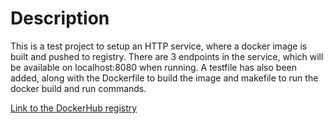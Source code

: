 # Description

This is a test project to setup an HTTP service, where a docker image is built and pushed to registry. There are 3 endpoints in the service, which will be available on localhost:8080 when running. A testfile has also been added, along with the Dockerfile to build the image and makefile to run the docker build and run commands.

[Link to the DockerHub registry](https://hub.docker.com/repository/docker/jebin90/my-http-service/)
